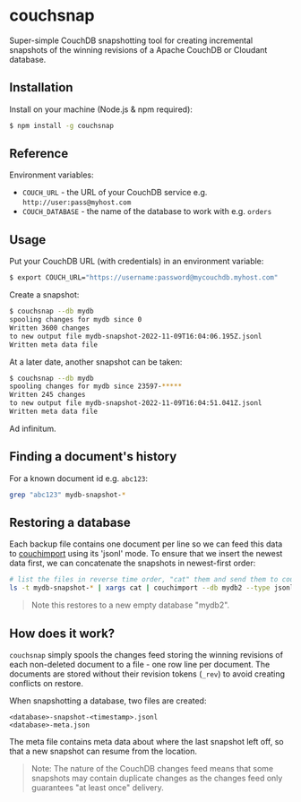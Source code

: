 # couchsnap

Super-simple CouchDB snapshotting tool for creating incremental snapshots of the winning revisions of a Apache CouchDB or Cloudant database.

## Installation

Install on your machine (Node.js & npm required):

```sh
$ npm install -g couchsnap
```

## Reference

Environment variables:

- `COUCH_URL` - the URL of your CouchDB service e.g. `http://user:pass@myhost.com`
- `COUCH_DATABASE` - the name of the database to work with e.g. `orders`

## Usage

Put your CouchDB URL (with credentials) in an environment variable:

```sh
$ export COUCH_URL="https://username:password@mycouchdb.myhost.com"
```

Create a snapshot:

```sh
$ couchsnap --db mydb
spooling changes for mydb since 0
Written 3600 changes
to new output file mydb-snapshot-2022-11-09T16:04:06.195Z.jsonl
Written meta data file
```

At a later date, another snapshot can be taken:

```sh
$ couchsnap --db mydb
spooling changes for mydb since 23597-*****
Written 245 changes
to new output file mydb-snapshot-2022-11-09T16:04:51.041Z.jsonl
Written meta data file
```

Ad infinitum.

## Finding a document's history

For a known document id e.g. `abc123`:

```sh
grep "abc123" mydb-snapshot-*
```

## Restoring a database

Each backup file contains one document per line so we can feed this data to [couchimport](https://www.npmjs.com/package/couchimport) using its 'jsonl' mode. To ensure that we insert the newest data first, we can concatenate the snapshots in newest-first order:

```sh
# list the files in reverse time order, "cat" them and send them to couchimport
ls -t mydb-snapshot-* | xargs cat | couchimport --db mydb2 --type jsonl
```

> Note this restores to a new empty database "mydb2".

## How does it work?

`couchsnap` simply spools the changes feed storing the winning revisions of each non-deleted document to a file - one row line per document. The documents are stored without their revision tokens (`_rev`) to avoid creating conflicts on restore.

When snapshotting a database, two files are created:

```
<database>-snapshot-<timestamp>.jsonl
<database>-meta.json
```

The meta file contains meta data about where the last snapshot left off, so that a new snapshot can resume from the location.

> Note: The nature of the CouchDB changes feed means that some snapshots may contain duplicate changes as the changes feed only guarantees "at least once" delivery.
